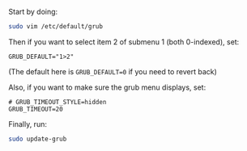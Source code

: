 Start by doing:

```bash
sudo vim /etc/default/grub
```

Then if you want to select item 2 of submenu 1 (both 0-indexed), set:
```
GRUB_DEFAULT="1>2"
```

(The default here is `GRUB_DEFAULT=0` if you need to revert back)

Also, if you want to make sure the grub menu displays, set:

```
# GRUB_TIMEOUT_STYLE=hidden
GRUB_TIMEOUT=20
```

Finally, run:
```bash
sudo update-grub
```
